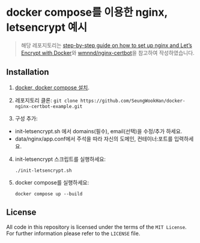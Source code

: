 # docker compose를 이용한 nginx, letsencrypt 예시

> 해당 레포지토리는 [step-by-step guide on how to
> set up nginx and Let’s Encrypt with Docker](https://medium.com/@pentacent/nginx-and-lets-encrypt-with-docker-in-less-than-5-minutes-b4b8a60d3a71)와
> [wmnnd/nginx-certbot](https://github.com/wmnnd/nginx-certbot)을 참고하여 작성하였습니다.

## Installation

1. [docker, docker compose 설치](https://docs.docker.com/get-docker/).

2. 레포지토리 클론: `git clone https://github.com/SeungWookHan/docker-nginx-certbot-example.git`

3. 구성 추가:

- init-letsencrypt.sh 에서 domains(필수), email(선택)을 수정/추가 하세요.
- data/nginx/app.conf에서 주석을 따라 자신의 도메인, 컨테이너:포트를 입력하세요.

4.  init-letsencrypt 스크립트를 실행하세요:

        ./init-letsencrypt.sh

5.  docker compose를 실행하세요:

        docker compose up --build

## License

All code in this repository is licensed under the terms of the `MIT License`. For further information please refer to the `LICENSE` file.

